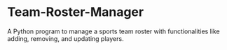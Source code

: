 # Team-Roster-Manager
A Python program to manage a sports team roster with functionalities like adding, removing, and updating players.
